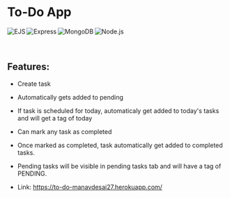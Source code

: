 # To-Do App

<img align="left" alt="EJS" src="https://img.shields.io/badge/EJS-3.1.6-blue" />
<img align="left" alt="Express" src="https://img.shields.io/badge/Express-4.17.1-brightgreen" />
<img align="left" alt="MongoDB" src="https://img.shields.io/badge/MongoDB-4EA94B?style=for-the-badge&logo=mongodb&logoColor=white" />
<img align="left" alt="Node.js" src="https://img.shields.io/badge/Node.js-339933?style=for-the-badge&logo=nodedotjs&logoColor=white" />
<p>&nbsp;</p>
<p>&nbsp;</p>

## Features:
* Create task
* Automatically gets added to pending
* If task is scheduled for today, automaticaly get added to today's tasks and will get a tag of today
* Can mark any task as completed
* Once marked as completed, task automatically get added to completed tasks.
* Pending tasks will be visible in pending tasks tab and will have a tag of PENDING.

* Link: https://to-do-manavdesai27.herokuapp.com/

